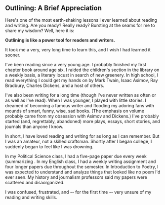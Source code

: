 Outlining: A Brief Appreciation
---
Here's one of the most earth-shaking lessons I ever learned about reading and writing. Are you ready? Really ready? Bursting at the seams for me to share my wisdom? Well, here it is:

**Outlining is like a power tool for readers and writers.**

It took me a very, very long time to learn this, and I wish I had learned it sooner.

I've been reading since a very young age. I probably finished my first chapter book around age six. I raided the children's section in the library on a weekly basis, a literary locust in search of new greenery. In high school, I read everything I could get my hands on by Mark Twain, Isaac Asimov, Ray Bradbury, Charles Dickens, and a host of others.

I've also been writing for a long time (though I've never written as often or as well as I've read). When I was younger, I played with little stories. I dreamed of becoming a famous writer and flooding my adoring fans with mounds of smart, funny, wise, sad books. (The emphasis on volume probably came from my obsession with Asimov and Dickens.) I've probably started (and, regrettably, abandoned) more plays, essays, short stories, and journals than anyone I know.

In short, I have loved reading and writing for as long as I can remember. But I was an amateur, not a skilled craftsman. Shortly after I began college, I suddenly began to feel like I was drowning.

In my Political Science class, I had a five-page paper due every week (summarizing . In my English class, I had a weekly writing assignment and four longer papers due throughout the semester. In Introduction to Poetry, I was expected to understand and analyze things that looked like no poem I'd ever seen. My history and journalism professors said my papers were scattered and disaorganized.

I was confused, frustrated, and -- for the first time -- very unsure of my reading and writing skills.
